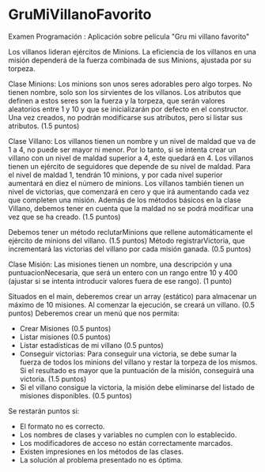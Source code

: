# GruMiVillanoFavorito
Examen Programación : Aplicación sobre pelicula "Gru mi villano favorito"

Los villanos lideran ejércitos de Minions. La eficiencia de los villanos en una misión dependerá de la fuerza combinada de sus Minions, ajustada por su torpeza.

Clase Minions: Los minions son unos seres adorables pero algo torpes. No tienen nombre, solo son los sirvientes de los villanos. Los atributos que definen a estos seres son la fuerza y la torpeza, que serán valores aleatorios entre 1 y 10 y que se inicializarán por defecto en el constructor. Una vez creados, no podrán modificarse sus atributos, pero sí listar sus atributos. (1.5 puntos)


Clase Villano: Los villanos tienen un nombre y un nivel de maldad que va de 1 a 4, no puede ser mayor ni menor. Por lo tanto, si se intenta crear un villano con un nivel de maldad superior a 4, este quedará en 4.
Los villanos tienen un ejército de seguidores que depende de su nivel de maldad. Para el nivel de maldad 1, tendrán 10 minions, y por cada nivel superior aumentará en diez el número de minions.
Los villanos también tienen un nivel de victorias, que comenzará en cero y que irá aumentando cada vez que completen una misión.
Además de los métodos básicos en la clase Villano, debemos tener en cuenta que la maldad no se podrá modificar una vez que se ha creado. (1.5 puntos)

Debemos tener un método reclutarMinions que rellene automáticamente el ejército de minions del villano. (1.5 puntos)
Método registrarVictoria, que incrementará las victorias del villano por cada misión ganada. (0.5 puntos)


Clase Misión: Las misiones tienen un nombre, una descripción y una puntuacionNecesaria, que será un entero con un rango entre 10 y 400 (ajustar si se intenta introducir valores fuera de ese rango). (1 punto)

Situados en el main, deberemos crear un array (estático) para almacenar un máximo de 10 misiones. Al comenzar la ejecución, se creará un villano. (0.5 puntos)
Deberemos crear un menú que nos permita:

  - Crear Misiones (0.5 puntos)
  - Listar misiones (0.5 puntos)
  - Listar estadísticas de mi villano (0.5 puntos)
  - Conseguir victorias: Para conseguir una victoria, se debe sumar la fuerza de todos los minions del villano y restar la torpeza de los mismos. Si el resultado es mayor que la puntuación de la misión, conseguirá una victoria. (1.5 puntos)
  - Si el villano consigue la victoria, la misión debe eliminarse del listado de misiones disponibles. (0.5 puntos)

Se restarán puntos si:

  - El formato no es correcto.
  - Los nombres de clases y variables no cumplen con lo establecido.
  - Los modificadores de acceso no están correctamente marcados.
  - Existen impresiones en los métodos de las clases.
  - La solución al problema presentado no es óptima.

